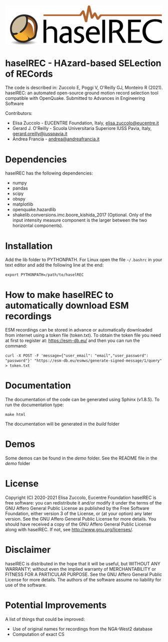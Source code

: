 ![haselREC Logo](docs/logo.png)

# haselREC - HAzard-based SELection of RECords

The code is described in:
Zuccolo E, Poggi V, O'Reilly GJ, Monteiro R (2021). 
haselREC: an automated open-source ground motion record selection tool
compatible with OpenQuake. Submitted to Advances in Engineering Software

Contributors:
* Elisa Zuccolo - EUCENTRE Foundation, Italy, elisa.zuccolo@eucentre.it
* Gerard J. O'Reilly - Scuola Universitaria Superiore IUSS Pavia, Italy, 
gerard.oreilly@iusspavia.it
* Andrea Francia - andrea@andreafrancia.it 

# Dependencies
haselREC has the following dependencies:

 * numpy
 * pandas
 * scipy
 * obspy
 * matplotlib
 * openquake.hazardlib
 * shakelib.conversions.imc.boore_kishida_2017 (Optional. Only of the input 
 intensity measure component is the larger between the two horizontal 
 components).

# Installation
Add the lib folder to PYTHONPATH. For Linux open the file `~/.bashrc` in your 
text editor and add the following line at the end:
```
export PYTHONPATH=/path/to/haselREC
```
# How to make haselREC to automatically download ESM recordings
ESM recordings can be stored in advance or automatically downloaded from 
internet using a token file (token.txt). To obtain the token file you need 
at first to register at: https://esm-db.eu/ and then you can run the command:

```
curl -X POST -F 'message={"user_email": "email","user_password": "password"}' "https://esm-db.eu/esmws/generate-signed-message/1/query" > token.txt
```

# Documentation
The documentation of the code can be generated using Sphinx (v1.8.5).
To run the documentation type:
```
make html
```
The documentation will be generated in the *build* folder

# Demos
Some demos can be found in the *demo* folder. See the README file in the *demo*
folder



# License
Copyright (C) 2020-2021 Elisa Zuccolo, Eucentre Foundation
haselREC is free software: you can redistribute it and/or modify it under the 
terms of the GNU Affero General Public License as published by the Free Software
Foundation, either version 3 of the License, or (at your option) any later 
version. See the GNU Affero General Public License for more details. You should
have received a copy of the GNU Affero General Public  License along with 
haselREC. If not, see <http://www.gnu.org/licenses/>.

# Disclaimer
haselREC is distributed in the hope that it will be useful, but WITHOUT ANY 
WARRANTY; without even the implied warranty of MERCHANTABILITY or FITNESS FOR A
PARTICULAR PURPOSE. See the GNU Affero General Public License for more details.
The authors of the software assume no liability for use of the software.

# Potential Improvements
A list of things that could be improved:
* Use of original names for recordings from the NGA-West2 database 
* Computation of exact CS 
